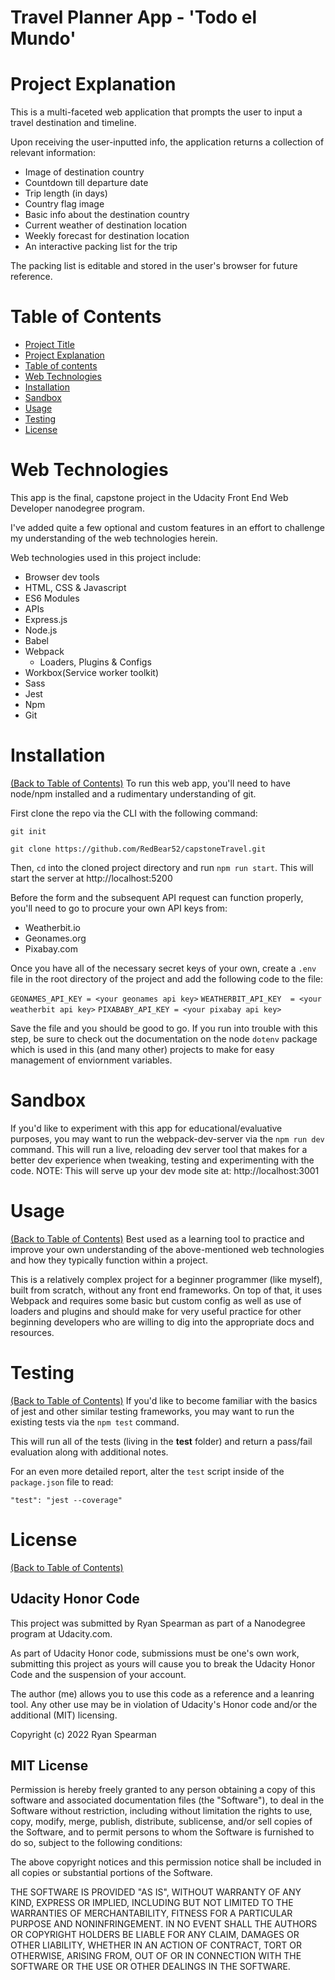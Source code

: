 # Travel Planner App  - 'Todo el Mundo'

# Project Explanation
This is a multi-faceted web application that prompts the user to input a travel destination and timeline.

Upon receiving the user-inputted info, the application returns a collection of relevant information:
- Image of destination country
- Countdown till departure date
- Trip length (in days)
- Country flag image
- Basic info about the destination country
- Current weather of destination location
- Weekly forecast for destination location
- An interactive packing list for the trip

The packing list is editable and stored in the user's browser for future reference.

# Table of Contents
- [Project Title](#travel-planner-app-todo-el-mundo)
- [Project Explanation](#project-explanation)
- [Table of contents](#table-of-contents)
- [Web Technologies](#web-technologies)
- [Installation](#installation)
- [Sandbox](#sandbox)
- [Usage](#usage)
- [Testing](#testing)
- [License](#license)

# Web Technologies
This app is the final, capstone project in the Udacity Front End Web Developer nanodegree program. 

I've added quite a few optional and custom features in an effort to challenge my understanding of the web technologies herein.

Web technologies used in this project include:
- Browser dev tools
- HTML, CSS & Javascript
- ES6 Modules
- APIs
- Express.js
- Node.js
- Babel
- Webpack
    - Loaders, Plugins & Configs
- Workbox(Service worker toolkit)
- Sass
- Jest
- Npm
- Git

# Installation
[(Back to Table of Contents)](#table-of-contents)
To run this web app, you'll need to have node/npm installed and a rudimentary understanding of git.

First clone the repo via the CLI with the following command:

`git init`

`git clone https://github.com/RedBear52/capstoneTravel.git`

Then, `cd` into the cloned project directory and run `npm run start`.
This will start the server at http://localhost:5200

Before the form and the subsequent API request can function properly, you'll need to go to procure your own API keys from:

- Weatherbit.io
- Geonames.org
- Pixabay.com

Once you have all of the necessary secret keys of your own, create a `.env` file in the root directory of the project and add the following code to the file:

`GEONAMES_API_KEY = <your geonames api key>`
`WEATHERBIT_API_KEY  = <your weatherbit api key>`
`PIXABABY_API_KEY = <your pixabay api key>`

Save the file and you should be good to go. If you run into trouble with this step, be sure to check out the documentation on the node `dotenv` package which is used in this (and many other) projects to make for easy management of enviornment variables.

# Sandbox
If you'd like to experiment with this app for educational/evaluative purposes, you may want to run the webpack-dev-server via the `npm run dev` command.
This will run a live, reloading dev server tool that makes for a better dev experience when tweaking, testing and experimenting with the code.
NOTE: This will serve up your dev mode site at: http://localhost:3001

# Usage
[(Back to Table of Contents)](#table-of-contents)
Best used as a learning tool to practice and improve your own understanding of the above-mentioned web technologies and how they typically function within a project.

This is a relatively complex project for a beginner programmer (like myself), built from scratch, without any front end frameworks. On top of that, it uses Webpack and requires some basic but custom config as well as use of loaders and plugins and should make for very useful practice for other beginning developers who are willing to dig into the appropriate docs and resources.

# Testing
[(Back to Table of Contents)](#table-of-contents)
If you'd like to become familiar with the basics of jest and other similar testing frameworks, you may want to run the existing tests via the `npm test` command.

This will run all of the tests (living in the __test__ folder) and return a pass/fail evaluation along with additional notes.

For an even more detailed report, alter the `test` script inside of the `package.json` file to read:

`"test": "jest --coverage"`

# License
[(Back to Table of Contents)](#table-of-contents)
## Udacity Honor Code
This project was submitted by Ryan Spearman as part of a Nanodegree program at Udacity.com.

As part of Udacity Honor code, submissions must be one's own work,
submitting this project as yours will cause you to break the Udacity Honor Code
and the suspension of your account.

The author (me) allows you to use this code as a reference and a leanring tool. Any other use may be in violation of Udacity's Honor code and/or the additional (MIT) licensing.

Copyright (c) 2022 Ryan Spearman

## MIT License

Permission is hereby freely granted to any person obtaining a copy
of this software and associated documentation files (the "Software"), to deal
in the Software without restriction, including without limitation the rights
to use, copy, modify, merge, publish, distribute, sublicense, and/or sell
copies of the Software, and to permit persons to whom the Software is
furnished to do so, subject to the following conditions:

The above copyright notices and this permission notice shall be included in all
copies or substantial portions of the Software.

THE SOFTWARE IS PROVIDED "AS IS", WITHOUT WARRANTY OF ANY KIND, EXPRESS OR
IMPLIED, INCLUDING BUT NOT LIMITED TO THE WARRANTIES OF MERCHANTABILITY,
FITNESS FOR A PARTICULAR PURPOSE AND NONINFRINGEMENT. IN NO EVENT SHALL THE
AUTHORS OR COPYRIGHT HOLDERS BE LIABLE FOR ANY CLAIM, DAMAGES OR OTHER
LIABILITY, WHETHER IN AN ACTION OF CONTRACT, TORT OR OTHERWISE, ARISING FROM,
OUT OF OR IN CONNECTION WITH THE SOFTWARE OR THE USE OR OTHER DEALINGS IN THE
SOFTWARE.